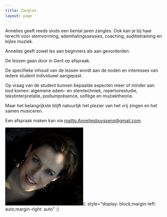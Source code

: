```yaml
---
title: Zangles
layout: page 
---
```



Annelies geeft reeds sinds een tiental jaren zangles. Ook kan je bij haar terecht voor stemvorming, ademhalingssessies, coaching, auditietraining en bijles muziek.

Annelies geeft zowel les aan beginners als aan gevorderden.

De lessen gaan door in Gent op afspraak.

De specifieke inhoud van de lessen wordt aan de noden en interesses van iedere student individueel aangepast.

Op vraag van de student kunnen bepaalde aspecten meer of minder aan bod komen: algemene adem- en stemtechniek, repertoirestudie, tekstinterpretatie, podiumprésence, solfège en muziektheorie.

Maar het belangrijkste blijft natuurlijk het plezier van het vrij zingen en het samen musiceren.

Een afspraak maken kan via <mailto:Anneliesbuyssens@gmail.com>.


![](/images/others/pasfoto_CV2klein.jpg){: style="display: block;margin-left: auto;margin-right: auto" :}